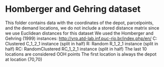 # Homberger and Gehring dataset

This folder contains data with the coordinates of the depot, parcelpoints, and the demand locations, we do not include a stored distance matrix since we use Euclidean distances for this dataset
We used the Homberger and Gehring (1999) instances: http://vrp.atd-lab.inf.puc-rio.br/index.php/en/
C: Clustered C_1_2_1 instance (split in half)
R: Random R_1_2_1 instance (split in half)
RC: RandomClustered RC_1_2_1 instance (split in half)
The last 10 locations are considered OOH points
The first location is always the depot at location (70,70)